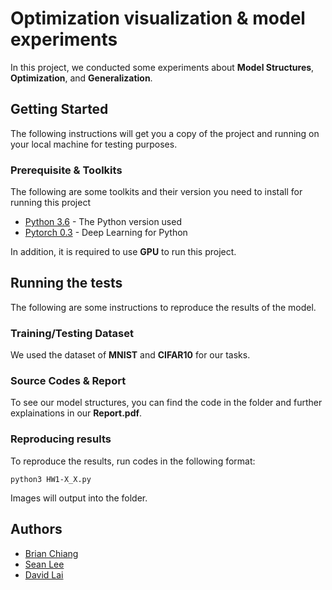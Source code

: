 # Optimization visualization & model experiments

In this project, we conducted some experiments about **Model Structures**, **Optimization**, and **Generalization**.

## Getting Started

The following instructions will get you a copy of the project and running on your local machine for testing purposes.

### Prerequisite & Toolkits

The following are some toolkits and their version you need to install for running this project

* [Python 3.6](https://www.python.org/downloads/release/python-360/) - The Python version used
* [Pytorch 0.3](http://pytorch.org/) - Deep Learning for Python

In addition, it is required to use **GPU** to run this project.

## Running the tests

The following are some instructions to reproduce the results of the model.

### Training/Testing Dataset

We used the dataset of **MNIST** and **CIFAR10** for our tasks.

### Source Codes & Report

To see our model structures, you can find the code in the folder and further explainations in our **Report.pdf**.

### Reproducing results

To reproduce the results, run codes in the following format:

```
python3 HW1-X_X.py
```

Images will output into the folder.

## Authors

* [Brian Chiang](https://github.com/CKRC24)
* [Sean Lee](https://github.com/sam961124)
* [David Lai](https://github.com/dav1a1223)
